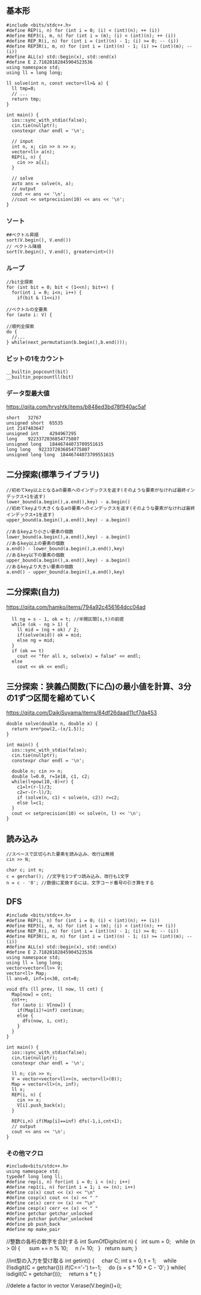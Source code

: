 ## 基本形
```
#include <bits/stdc++.h>
#define REP(i, n) for (int i = 0; (i) < (int)(n); ++ (i))
#define REP3(i, m, n) for (int i = (m); (i) < (int)(n); ++ (i))
#define REP_R(i, n) for (int i = (int)(n) - 1; (i) >= 0; -- (i))
#define REP3R(i, m, n) for (int i = (int)(n) - 1; (i) >= (int)(m); -- (i))
#define ALL(x) std::begin(x), std::end(x)
#define E 2.71828182845904523536
using namespace std;
using ll = long long;

ll solve(int n, const vector<ll>& a) {
  ll tmp=0;
  // ...
  return tmp;
}

int main() {
  ios::sync_with_stdio(false);
  cin.tie(nullptr);
  constexpr char endl = '\n';

  // input
  int n, x; cin >> n >> x;
  vector<ll> a(n);
  REP(i, n) {
    cin >> a[i];
  }

  // solve
  auto ans = solve(n, a);
  // output
  cout << ans << '\n';
  //cout << setprecision(10) << ans << '\n';
}
```

### ソート
```
##ベクトル昇順
sort(V.begin(), V.end())
// ベクトル降順
sort(V.begin(), V.end(), greater<int>())
```

### ループ
```
//bit全探索
for (int bit = 0; bit < (1<<n); bit++) { 
  for(int i = 0; i<n; i++) { 
    if(bit & (1<<i)) 

//ベクトルの全要素
for (auto i: V) {

//順列全探索
do {
  //...
} while(next_permutation(b.begin(),b.end()));
```

### ビットの1をカウント
```
__builtin_popcount(bit)
__builtin_popcountll(bit)
```

### データ型最大値
https://qiita.com/hryshtk/items/b848ed3bd78f940ac5af
```
short	32767
unsigned short	65535
int	2147483647
unsigned int	4294967295
long	9223372036854775807
unsigned long	18446744073709551615
long long	9223372036854775807
unsigned long long	18446744073709551615
```

## 二分探索(標準ライブラリ)
```
//初めてkey以上となるaの要素へのインデックスを返す(そのような要素がなければ最終インデックス+1を返す)
lower_bound(a.begin(),a.end(),key) - a.begin()
//初めてkeyより大きくなるaの要素へのインデックスを返す(そのような要素がなければ最終インデックス+1を返す)
upper_bound(a.begin(),a.end(),key) - a.begin()

//あるkeyより小さい要素の個数
lower_bound(a.begin(),a.end(),key) - a.begin()
//あるkey以上の要素の個数
a.end() - lower_bound(a.begin(),a.end(),key)
//あるkey以下の要素の個数
upper_bound(a.begin(),a.end(),key) - a.begin()
//あるkeyより大きい要素の個数
a.end() - upper_bound(a.begin(),a.end(),key)
```

## 二分探索(自力)
https://qiita.com/hamko/items/794a92c456164dcc04ad
```
  ll ng = s - 1, ok = t; //半開区間[s,t)の前提
  while (ok - ng > 1) {
    ll mid = (ng + ok) / 2;
    if(solve(mid)) ok = mid;
    else ng = mid;
  }
  if (ok == t) 
    cout << "for all x, solve(x) = false" << endl;
  else 
    cout << ok << endl;
```

## 三分探索：狭義凸関数(下に凸)の最小値を計算、3分の1ずつ区間を縮めていく
https://qiita.com/DaikiSuyama/items/84df26daad11cf7da453
```
double solve(double n, double x) {
  return x+n*pow(2,-(x/1.5));
}

int main() {
  ios::sync_with_stdio(false);
  cin.tie(nullptr);
  constexpr char endl = '\n';

  double n; cin >> n;
  double l=0.0, r=1e18, c1, c2;
  while(l+pow(10,-8)<r) {
    c1=l+(r-l)/3;
    c2=r-(r-l)/3;
    if (solve(n, c1) < solve(n, c2)) r=c2;
    else l=c1;
  }
  cout << setprecision(10) << solve(n, l) << '\n';
}
```

## 読み込み
```
//スペースで区切られた要素を読み込み、改行は無視
cin >> N; 

char c; int n;
c = gerchar(); //文字を1つずつ読み込み、改行も1文字
n = c - '0'; //数値に変換するには、文字コード番号の引き算をする
```


## DFS
```
#include <bits/stdc++.h>
#define REP(i, n) for (int i = 0; (i) < (int)(n); ++ (i))
#define REP3(i, m, n) for (int i = (m); (i) < (int)(n); ++ (i))
#define REP_R(i, n) for (int i = (int)(n) - 1; (i) >= 0; -- (i))
#define REP3R(i, m, n) for (int i = (int)(n) - 1; (i) >= (int)(m); -- (i))
#define ALL(x) std::begin(x), std::end(x)
#define E 2.71828182845904523536
using namespace std;
using ll = long long;
vector<vector<ll>> V;
vector<ll> Map;
ll ans=0, inf=1<<30, cnt=0;

void dfs (ll prev, ll now, ll cnt) {
  Map[now] = cnt;
  cnt++;
  for (auto i: V[now]) {
    if(Map[i]!=inf) continue;
    else {
      dfs(now, i, cnt);
    }
  }
}

int main() {
  ios::sync_with_stdio(false);
  cin.tie(nullptr);
  constexpr char endl = '\n';

  ll n; cin >> n;
  V = vector<vector<ll>>(n, vector<ll>(0));
  Map = vector<ll>(n, inf);
  ll x;
  REP(i, n) {
    cin >> x;
    V[i].push_back(x);
  }

  REP(i,n) if(Map[i]==inf) dfs(-1,i,cnt+1);
  // output
  cout << ans << '\n';
}
```


### その他マクロ
```
#include<bits/stdc++.h>
using namespace std;
typedef long long ll;
#define rep(i, n) for(int i = 0; i < (n); i++)
#define rep1(i, n) for(int i = 1; i <= (n); i++)
#define co(x) cout << (x) << "\n"
#define cosp(x) cout << (x) << " "
#define ce(x) cerr << (x) << "\n"
#define cesp(x) cerr << (x) << " "
#define getchar getchar_unlocked
#define putchar putchar_unlocked
#define pb push_back
#define mp make_pair
```


//整数の各桁の数字を合計する
int SumOfDigits(int n) {
  int sum = 0;
  while (n > 0) { 
    sum += n % 10;
    n /= 10;
  }
  return sum;
}

//int型の入力を受け取る
int getint() {
    char C; int s = 0, t = 1;
    while (!isdigit(C = getchar())) if(C=='-') t=-1;
    do {s = s * 10 + C - '0'; } while( isdigit(C = getchar()));
    return s * t;
}  

//delete a factor in vector
V.erase(V.begin()+i);  
